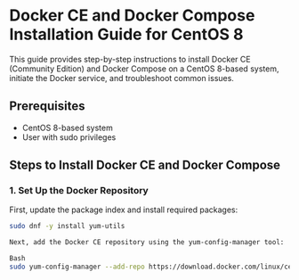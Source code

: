 # Docker CE and Docker Compose Installation Guide for CentOS 8

This guide provides step-by-step instructions to install Docker CE (Community Edition) and Docker Compose on a CentOS 8-based system, initiate the Docker service, and troubleshoot common issues.

## Prerequisites

- CentOS 8-based system
- User with sudo privileges

## Steps to Install Docker CE and Docker Compose

### 1. Set Up the Docker Repository

First, update the package index and install required packages:

```bash
sudo dnf -y install yum-utils

Next, add the Docker CE repository using the yum-config-manager tool:

Bash
sudo yum-config-manager --add-repo https://download.docker.com/linux/centos/docker-ce.repo
